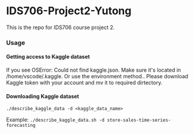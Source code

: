 # IDS706-Project2-Yutong
This is the repo for IDS706 course project 2.

### Usage

#### Getting access to Kaggle dataset

If you see OSError: Could not find kaggle.json. Make sure it's located in /home/vscode/.kaggle. Or use the environment method.. Please download Kaggle token with your account and mv it to required dirtectory.

#### Downloading Kaggle dataset

`./describe_kaggle_data -d <kaggle_data_name>`

Example: `./describe_kaggle_data.sh -d store-sales-time-series-forecasting`
